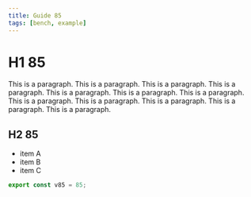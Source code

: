 ```yaml
---
title: Guide 85
tags: [bench, example]
---
```


# H1 85

This is a paragraph. This is a paragraph. This is a paragraph. This is a paragraph. This is a paragraph. This is a paragraph. This is a paragraph. This is a paragraph. This is a paragraph. This is a paragraph. This is a paragraph. This is a paragraph. 

## H2 85

- item A
- item B
- item C

```ts
export const v85 = 85;
```